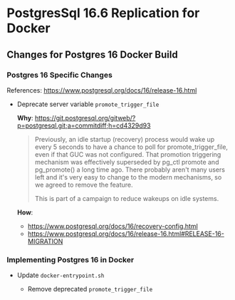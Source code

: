 # PostgresSql 16.6 Replication for Docker


## Changes for Postgres 16 Docker Build

### Postgres 16 Specific Changes

References: https://www.postgresql.org/docs/16/release-16.html

- Deprecate server variable `promote_trigger_file`

  **Why**: https://git.postgresql.org/gitweb/?p=postgresql.git;a=commitdiff;h=cd4329d93

  >Previously, an idle startup (recovery) process would wake up every 5
  >seconds to have a chance to poll for promote_trigger_file, even if that
  >GUC was not configured.  That promotion triggering mechanism was
  >effectively superseded by pg_ctl promote and pg_promote() a long time
  >ago.  There probably aren't many users left and it's very easy to change
  >to the modern mechanisms, so we agreed to remove the feature.
  >
  >This is part of a campaign to reduce wakeups on idle systems.

  **How**: 
  - https://www.postgresql.org/docs/16/recovery-config.html
  - https://www.postgresql.org/docs/16/release-16.html#RELEASE-16-MIGRATION

### Implementing Postgres 16 in Docker

- Update `docker-entrypoint.sh`

  - Remove deprecated `promote_trigger_file`
